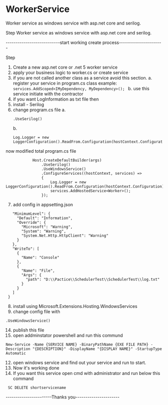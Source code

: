 # WorkerService
Worker service as windows service with asp.net core and serilog.

Step
Worker service as windows service with asp.net core and serilog.



---------------------------start working create process----------------------


Step
1. Create a new asp.net core or .net 5 worker service
2. apply your business logic to worker.cs or create service
3. if you are not called another class as a service avoid this section.
     a. register your service in program.cs class
         example:  
         ```
         services.AddScoped<IMyDependency, MyDependency>(); 
         ```
     b. use this service initiate with the contractor
4. if you want LogInformation as txt file then 
5. install - Serilog
6. change program.cs file
     a.  
     ``` 
     .UseSerilog()  
     ```
     b.  
     ``` 
     Log.Logger = new LoggerConfiguration().ReadFrom.Configuration(hostContext.Configuration).CreateLogger(); 
     ```
now modified total program.cs file

``` public static IHostBuilder CreateHostBuilder(string[] args) =>
            Host.CreateDefaultBuilder(args)
                .UseSerilog()
                .UseWindowsService()
                .ConfigureServices((hostContext, services) =>
                {
                    Log.Logger = new LoggerConfiguration().ReadFrom.Configuration(hostContext.Configuration).CreateLogger();
                    services.AddHostedService<Worker>();
                });
```

7. add config in appsetting.json
 ``` "Serilog": {
    "MinimumLevel": {
      "Default": "Information",
      "Override": {
        "Microsoft": "Warning",
        "System": "Warning",
        "System.Net.Http.HttpClient": "Warning"
      }
    },
    "WriteTo": [
      {
        "Name": "Console"
      },
      {
        "Name": "File",
        "Args": {
          "path": "D:\\Pactice\\SchedulerTest\\SchedulerTest\\log.txt"
        }
      }
    ]
  } 
  ```
8. install using Microsoft.Extensions.Hosting.WindowsServices
9. change config file with 
 ``` 
 .UseWindowsService() 
 
```
14. publish this file 
15. open addminstator powershell and run this commund 
   ```
   New-Service -Name {SERVICE NAME} -BinaryPathName {EXE FILE PATH} -Description "{DESCRIPTION}" -DisplayName "{DISPLAY NAME}" -StartupType Automatic 
   
   ```
12. open windows service and find out your service and run to start.
13. Now it's working done
14. If you want this service open cmd with administrator and run below this command
   
   ```
    SC DELETE shortservicename
   
   ```



-----------------------Thanks you----------------------
